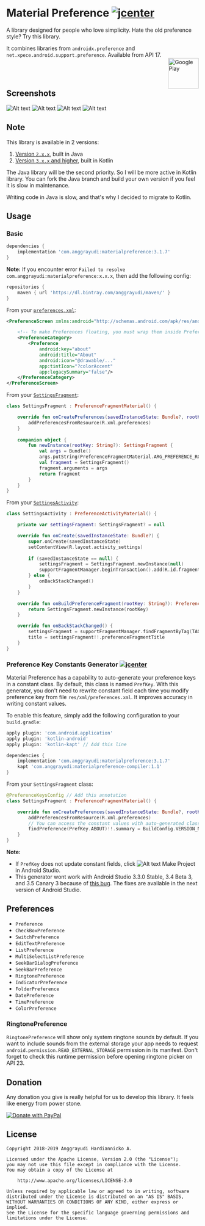 # Material Preference [ ![jcenter](https://api.bintray.com/packages/anggrayudi/maven/materialpreference/images/download.svg)](https://bintray.com/anggrayudi/maven/materialpreference/_latestVersion)
A library designed for people who love simplicity. Hate the old preference style? Try this library.

It combines libraries from `androidx.preference` and `net.xpece.android.support.preference`.
Available from API 17.
<br><a href="https://play.google.com/store/apps/details?id=com.anggrayudi.materialpreference.sample" target="_blank"><img alt="Google Play" height="80" src="https://play.google.com/intl/en_US/badges/images/generic/en_badge_web_generic.png" align="right"/></a><br><br><br>

## Screenshots

![Alt text](art/1-generic.png?raw=true "Material Preference")
![Alt text](art/2-generic.png?raw=true "Material Preference")
![Alt text](art/3-generic.png?raw=true "DatePreference")
![Alt text](art/4-generic.png?raw=true "ListPreference")

## Note

This library is available in 2 versions:
1. [Version `2.x.x`](https://github.com/anggrayudi/MaterialPreference/tree/java), built in Java
2. [Version `3.x.x` and higher](https://github.com/anggrayudi/MaterialPreference), built in Kotlin

The Java library will be the second priority. So I will be more active in Kotlin library. You can fork the Java branch and build your own version if you feel it is slow in maintenance.

Writing code in Java is slow, and that's why I decided to migrate to Kotlin.

## Usage

### Basic

```gradle
dependencies {
    implementation 'com.anggrayudi:materialpreference:3.1.7'
}
```

**Note:** If you encounter error `Failed to resolve com.anggrayudi:materialpreference:x.x.x`, then add the following config:

````gradle
repositories {
    maven { url 'https://dl.bintray.com/anggrayudi/maven/' }
}
````

From your [`preferences.xml`](https://github.com/anggrayudi/MaterialPreference/blob/master/sample/src/main/res/xml/preferences.xml):

```xml
<PreferenceScreen xmlns:android="http://schemas.android.com/apk/res/android">

    <!-- To make Preferences floating, you must wrap them inside PreferenceCategory -->
    <PreferenceCategory>
        <Preference
            android:key="about"
            android:title="About"
            android:icon="@drawable/..."
            app:tintIcon="?colorAccent"
            app:legacySummary="false"/>
    </PreferenceCategory>
</PreferenceScreen>
```

From your [`SettingsFragment`](https://github.com/anggrayudi/MaterialPreference/blob/master/sample/src/main/java/com/anggrayudi/materialpreference/sample/SettingsFragment.kt):

```kotlin
class SettingsFragment : PreferenceFragmentMaterial() {

    override fun onCreatePreferences(savedInstanceState: Bundle?, rootKey: String?) {
        addPreferencesFromResource(R.xml.preferences)
    }
    
    companion object {
        fun newInstance(rootKey: String?): SettingsFragment {
            val args = Bundle()
            args.putString(PreferenceFragmentMaterial.ARG_PREFERENCE_ROOT, rootKey)
            val fragment = SettingsFragment()
            fragment.arguments = args
            return fragment
        }
    }
}
```

From your [`SettingsActivity`](https://github.com/anggrayudi/MaterialPreference/blob/master/sample/src/main/java/com/anggrayudi/materialpreference/sample/SettingsActivity.kt):

```kotlin
class SettingsActivity : PreferenceActivityMaterial() {

    private var settingsFragment: SettingsFragment? = null

    override fun onCreate(savedInstanceState: Bundle?) {
        super.onCreate(savedInstanceState)
        setContentView(R.layout.activity_settings)
        
        if (savedInstanceState == null) {
            settingsFragment = SettingsFragment.newInstance(null)
            supportFragmentManager.beginTransaction().add(R.id.fragment_container, settingsFragment!!, TAG).commit()
        } else {
            onBackStackChanged()
        }
    }

    override fun onBuildPreferenceFragment(rootKey: String?): PreferenceFragmentMaterial {
        return SettingsFragment.newInstance(rootKey)
    }

    override fun onBackStackChanged() {
        settingsFragment = supportFragmentManager.findFragmentByTag(TAG) as SettingsFragment?
        title = settingsFragment!!.preferenceFragmentTitle
    }
}
```

### Preference Key Constants Generator [ ![jcenter](https://api.bintray.com/packages/anggrayudi/maven/materialpreference-compiler/images/download.svg)](https://bintray.com/anggrayudi/maven/materialpreference-compiler/_latestVersion)

Material Preference has a capability to auto-generate your preference keys in a constant class. By default, this class is named `PrefKey`. With this generator, you don't need to rewrite constant field each time you modify preference key from file `res/xml/preferences.xml`. It improves accuracy in writing constant values.

To enable this feature, simply add the following configuration to your `build.gradle`:

````gradle
apply plugin: 'com.android.application'
apply plugin: 'kotlin-android'
apply plugin: 'kotlin-kapt' // Add this line

dependencies {
    implementation 'com.anggrayudi:materialpreference:3.1.7'
    kapt 'com.anggrayudi:materialpreference-compiler:1.1'
}
````

From your `SettingsFragment` class:

````kotlin
@PreferenceKeysConfig // Add this annotation
class SettingsFragment : PreferenceFragmentMaterial() {

    override fun onCreatePreferences(savedInstanceState: Bundle?, rootKey: String?) {
        addPreferencesFromResource(R.xml.preferences)
        // You can access the constant values with auto-generated class named PrefKey
        findPreference(PrefKey.ABOUT)!!.summary = BuildConfig.VERSION_NAME
    }
}
````

**Note:**
* If `PrefKey` does not update constant fields, click ![Alt text](art/make-project.png?raw=true "Make Project") Make Project in Android Studio.
* This generator wont work with Android Studio 3.3.0 Stable, 3.4 Beta 3, and 3.5 Canary 3 because of [this bug](https://issuetracker.google.com/issues/122883561). The fixes are available in the next version of Android Studio.

## Preferences

- `Preference`
- `CheckBoxPreference`
- `SwitchPreference`
- `EditTextPreference`
- `ListPreference`
- `MultiSelectListPreference`
- `SeekBarDialogPreference`
- `SeekBarPreference`
- `RingtonePreference`
- `IndicatorPreference`
- `FolderPreference`
- `DatePreference`
- `TimePreference`
- `ColorPreference`

### RingtonePreference

`RingtonePreference` will show only system ringtone sounds by default.
If you want to include sounds from the external storage your app needs to request
`android.permission.READ_EXTERNAL_STORAGE` permission in its manifest.
Don't forget to check this runtime permission before opening ringtone picker on API 23.

## Donation
Any donation you give is really helpful for us to develop this library. It feels like energy from power stone.

<a href="https://www.paypal.com/cgi-bin/webscr?cmd=_s-xclick&hosted_button_id=TGPGSY66LKUMN&source=url" target="_blank"><img alt="Donate with PayPal" src="https://www.paypalobjects.com/en_US/i/btn/btn_donateCC_LG.gif" border="0"/></a>

## License

    Copyright 2018-2019 Anggrayudi Hardiannicko A.
 
    Licensed under the Apache License, Version 2.0 (the "License");
    you may not use this file except in compliance with the License.
    You may obtain a copy of the License at
 
        http://www.apache.org/licenses/LICENSE-2.0
 
    Unless required by applicable law or agreed to in writing, software
    distributed under the License is distributed on an "AS IS" BASIS,
    WITHOUT WARRANTIES OR CONDITIONS OF ANY KIND, either express or implied.
    See the License for the specific language governing permissions and
    limitations under the License.
